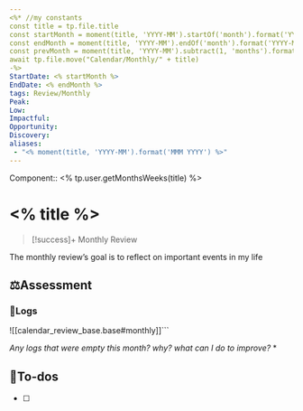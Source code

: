 ```yaml
---
<%* //my constants
const title = tp.file.title
const startMonth = moment(title, 'YYYY-MM').startOf('month').format('YYYY-MM-DD');
const endMonth = moment(title, 'YYYY-MM').endOf('month').format('YYYY-MM-DD')
const prevMonth = moment(title, 'YYYY-MM').subtract(1, 'months').format('YYYY-MM')
await tp.file.move("Calendar/Monthly/" + title)
-%>
StartDate: <% startMonth %>
EndDate: <% endMonth %>
tags: Review/Monthly
Peak:
Low:
Impactful:
Opportunity:
Discovery:
aliases:
 - "<% moment(title, 'YYYY-MM').format('MMM YYYY') %>"
---
```

Component:: <% tp.user.getMonthsWeeks(title) %>
# <% title %>


> [!success]+ Monthly Review
> 
The monthly review’s goal is to reflect on important events in my life


## ⚖️Assessment

### 📜Logs

![[calendar_review_base.base#monthly]]```

*Any logs that were empty this month? why? what can I do to improve?*
* 


## 🔧To-dos
 - [ ] 
